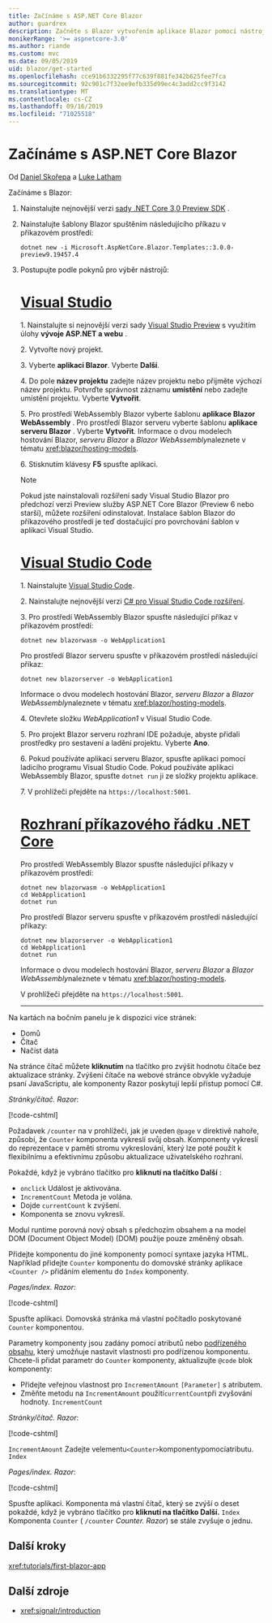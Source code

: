 ```yaml
---
title: Začínáme s ASP.NET Core Blazor
author: guardrex
description: Začněte s Blazor vytvořením aplikace Blazor pomocí nástrojů podle vašeho výběru.
monikerRange: '>= aspnetcore-3.0'
ms.author: riande
ms.custom: mvc
ms.date: 09/05/2019
uid: blazor/get-started
ms.openlocfilehash: cce91b6332295f77c639f881fe342b625fee7fca
ms.sourcegitcommit: 92c901c7f32ee9efb335d99ec4c3add2cc9f3142
ms.translationtype: MT
ms.contentlocale: cs-CZ
ms.lasthandoff: 09/16/2019
ms.locfileid: "71025518"
---
```

# <a name="get-started-with-aspnet-core-blazor"></a>Začínáme s ASP.NET Core Blazor

Od [Daniel Skořepa](https://github.com/danroth27) a [Luke Latham](https://github.com/guardrex)

Začínáme s Blazor:

1. Nainstalujte nejnovější verzi [sady .NET Core 3,0 Preview SDK](https://dotnet.microsoft.com/download/dotnet-core/3.0) .

1. Nainstalujte šablony Blazor spuštěním následujícího příkazu v příkazovém prostředí:

   ```console
   dotnet new -i Microsoft.AspNetCore.Blazor.Templates::3.0.0-preview9.19457.4
   ```

1. Postupujte podle pokynů pro výběr nástrojů:

   # <a name="visual-studiotabvisual-studio"></a>[Visual Studio](#tab/visual-studio)

   1\. Nainstalujte si nejnovější verzi sady [Visual Studio Preview](https://visualstudio.com/vs/preview) s využitím úlohy **vývoje ASP.NET a webu** .

   2\. Vytvořte nový projekt.

   3\. Vyberte **aplikaci Blazor**. Vyberte **Další**.

   4\. Do pole **název projektu** zadejte název projektu nebo přijměte výchozí název projektu. Potvrďte správnost záznamu **umístění** nebo zadejte umístění projektu. Vyberte **Vytvořit**.

   5\. Pro prostředí WebAssembly Blazor vyberte šablonu **aplikace Blazor WebAssembly** . Pro prostředí Blazor serveru vyberte šablonu **aplikace serveru Blazor** . Vyberte **Vytvořit**. Informace o dvou modelech hostování Blazor, *serveru Blazor* a *Blazor WebAssembly*naleznete v tématu <xref:blazor/hosting-models>.

   6\. Stisknutím klávesy **F5** spusťte aplikaci.

   > [!NOTE]
   > Pokud jste nainstalovali rozšíření sady Visual Studio Blazor pro předchozí verzi Preview služby ASP.NET Core Blazor (Preview 6 nebo starší), můžete rozšíření odinstalovat. Instalace šablon Blazor do příkazového prostředí je teď dostačující pro povrchování šablon v aplikaci Visual Studio.

   # <a name="visual-studio-codetabvisual-studio-code"></a>[Visual Studio Code](#tab/visual-studio-code)

   1\. Nainstalujte [Visual Studio Code](https://code.visualstudio.com/).

   2\. Nainstalujte nejnovější verzi [ C# pro Visual Studio Code rozšíření](https://marketplace.visualstudio.com/items?itemName=ms-vscode.csharp).

   3\. Pro prostředí WebAssembly Blazor spusťte následující příkaz v příkazovém prostředí:

      ```console
      dotnet new blazorwasm -o WebApplication1
      ```

      Pro prostředí Blazor serveru spusťte v příkazovém prostředí následující příkaz:

      ```console
      dotnet new blazorserver -o WebApplication1
      ```

      Informace o dvou modelech hostování Blazor, *serveru Blazor* a *Blazor WebAssembly*naleznete v tématu <xref:blazor/hosting-models>.

   4\. Otevřete složku *WebApplication1* v Visual Studio Code.

   5\. Pro projekt Blazor serveru rozhraní IDE požaduje, abyste přidali prostředky pro sestavení a ladění projektu. Vyberte **Ano**.

   6\. Pokud používáte aplikaci serveru Blazor, spusťte aplikaci pomocí ladicího programu Visual Studio Code. Pokud používáte aplikaci WebAssembly Blazor, spusťte `dotnet run` ji ze složky projektu aplikace.

   7\. V prohlížeči přejděte na `https://localhost:5001`.

   <!--

   # [Visual Studio for Mac](#tab/visual-studio-mac)

   1\. Install [Visual Studio for Mac](https://visualstudio.microsoft.com/vs/mac/). Switch the [Update channel to Preview](/visualstudio/mac/install-preview).

   2\. Select **File** > **New Solution** or **New Project**.

   3\. In the sidebar, select **.NET Core** > **App**.

   4\. For a Blazor Server experience, select the **Blazor Server App** template. For a Blazor WebAssembly experience, select the **Blazor WebAssembly App** template. Select **Next**. For information on the two Blazor hosting models, *Blazor Server* and *Blazor WebAssembly*, see <xref:blazor/hosting-models>.

   5\. The **Target Framework** defaults to **.NET Core 3.0**. Select **Next**.

   6\. In the **Project Name** field, enter `WebApplication1`. Select **Create**.

   7\. Select **Run** > **Run Without Debugging** to run the app *without the debugger*. Running with the debugger isn't supported at this time.

   -->

   # <a name="net-core-clitabnetcore-cli"></a>[Rozhraní příkazového řádku .NET Core](#tab/netcore-cli/)

   Pro prostředí WebAssembly Blazor spusťte následující příkazy v příkazovém prostředí:

   ```console
   dotnet new blazorwasm -o WebApplication1
   cd WebApplication1
   dotnet run
   ```

   Pro prostředí Blazor serveru spusťte v příkazovém prostředí následující příkazy:

   ```console
   dotnet new blazorserver -o WebApplication1
   cd WebApplication1
   dotnet run
   ```

   Informace o dvou modelech hostování Blazor, *serveru Blazor* a *Blazor WebAssembly*naleznete v tématu <xref:blazor/hosting-models>.

   V prohlížeči přejděte na `https://localhost:5001`.

   ---

Na kartách na bočním panelu je k dispozici více stránek:

* Domů
* Čítač
* Načíst data

Na stránce čítač můžete **kliknutím** na tlačítko pro zvýšit hodnotu čítače bez aktualizace stránky. Zvýšení čítače na webové stránce obvykle vyžaduje psaní JavaScriptu, ale komponenty Razor poskytují lepší přístup pomocí C#.

*Stránky/čítač. Razor*:

[!code-cshtml[](get-started/samples_snapshot/3.x/Counter1.razor?highlight=7,12-15)]

Požadavek `/counter` na v prohlížeči, jak je uveden `@page` v direktivě nahoře, způsobí, že `Counter` komponenta vykreslí svůj obsah. Komponenty vykreslí do reprezentace v paměti stromu vykreslování, který lze poté použít k flexibilnímu a efektivnímu způsobu aktualizace uživatelského rozhraní.

Pokaždé, když je vybráno tlačítko pro **kliknutí na tlačítko Další** :

* `onclick` Událost je aktivována.
* `IncrementCount` Metoda je volána.
* Dojde `currentCount` k zvýšení.
* Komponenta se znovu vykreslí.

Modul runtime porovná nový obsah s předchozím obsahem a na model DOM (Document Object Model) (DOM) použije pouze změněný obsah.

Přidejte komponentu do jiné komponenty pomocí syntaxe jazyka HTML. Například přidejte `Counter` komponentu do domovské stránky aplikace `<Counter />` přidáním elementu do `Index` komponenty.

*Pages/index. Razor*:

[!code-cshtml[](get-started/samples_snapshot/3.x/Index1.razor?highlight=7)]

Spusťte aplikaci. Domovská stránka má vlastní počítadlo poskytované `Counter` komponentou.

Parametry komponenty jsou zadány pomocí atributů nebo [podřízeného obsahu](xref:blazor/components#child-content), který umožňuje nastavit vlastnosti pro podřízenou komponentu. Chcete-li přidat parametr do `Counter` komponenty, aktualizujte `@code` blok komponenty:

* Přidejte veřejnou vlastnost pro `IncrementAmount` `[Parameter]` s atributem.
* Změňte metodu na `IncrementAmount` použití`currentCount`při zvyšování hodnoty. `IncrementCount`

*Stránky/čítač. Razor*:

[!code-cshtml[](get-started/samples_snapshot/3.x/Counter2.razor?highlight=12-13,17)]

`IncrementAmount` Zadejte velementu`<Counter>`komponentypomocíatributu. `Index`

*Pages/index. Razor*:

[!code-cshtml[](get-started/samples_snapshot/3.x/Index2.razor?highlight=7)]

Spusťte aplikaci. Komponenta má vlastní čítač, který se zvýší o deset pokaždé, když je vybráno tlačítko pro **kliknutí na tlačítko Další.** `Index` Komponenta `Counter` ( `/counter` *Counter. Razor*) se stále zvyšuje o jednu.

## <a name="next-steps"></a>Další kroky

<xref:tutorials/first-blazor-app>

## <a name="additional-resources"></a>Další zdroje

* <xref:signalr/introduction>
